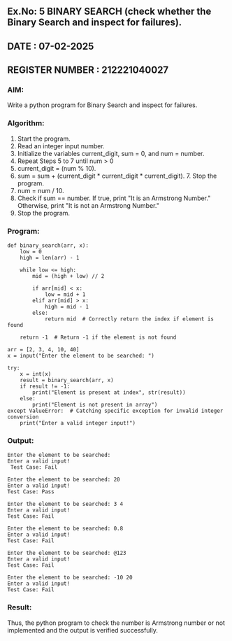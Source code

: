 ## Ex.No: 5 BINARY SEARCH (check whether the Binary Search and inspect for failures).

## DATE : 07-02-2025

## REGISTER NUMBER : 212221040027

### AIM: 
Write a python program for Binary Search and inspect for failures.
### Algorithm:

1.  Start the program.
2.	Read an integer input number.
3.	Initialize the variables current_digit, sum = 0, and num = number.
4.	Repeat Steps 5 to 7 until num > 0
5.	current_digit = (num % 10).
6.	sum = sum + (current_digit * current_digit * current_digit). 7. Stop the program.
7.	num = num / 10.
8.	Check if sum == number. If true, print "It is an Armstrong Number." Otherwise, print "It is not an Armstrong Number."
9.	Stop the program.

### Program:
```
def binary_search(arr, x): 
    low = 0 
    high = len(arr) - 1
    
    while low <= high: 
        mid = (high + low) // 2 
        
        if arr[mid] < x: 
            low = mid + 1 
        elif arr[mid] > x: 
            high = mid - 1 
        else: 
            return mid  # Correctly return the index if element is found
    
    return -1  # Return -1 if the element is not found

arr = [2, 3, 4, 10, 40] 
x = input("Enter the element to be searched: ")

try: 
    x = int(x) 
    result = binary_search(arr, x) 
    if result != -1: 
        print("Element is present at index", str(result)) 
    else: 
        print("Element is not present in array") 
except ValueError:  # Catching specific exception for invalid integer conversion
    print("Enter a valid integer input!")
```

### Output:
```
Enter the element to be searched:
Enter a valid input!
 Test Case: Fail

Enter the element to be searched: 20
Enter a valid input!
Test Case: Pass

Enter the element to be searched: 3 4
Enter a valid input!
Test Case: Fail

Enter the element to be searched: 0.8
Enter a valid input!
Test Case: Fail

Enter the element to be searched: @123
Enter a valid input!
Test Case: Fail

Enter the element to be searched: -10 20
Enter a valid input!
Test Case: Fail
```
### Result:
Thus, the python program to check the number is Armstrong number or not implemented and the output is verified successfully.

